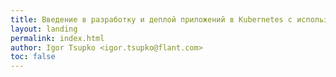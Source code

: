 ```yaml
---
title: Введение в разработку и деплой приложений в Kubernetes с использованием werf
layout: landing
permalink: index.html
author: Igor Tsupko <igor.tsupko@flant.com>
toc: false
---
```

